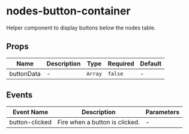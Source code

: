# nodes-button-container

Helper component to display buttons below the nodes table.

## Props

<!-- @vuese:nodes-button-container:props:start -->
|Name|Description|Type|Required|Default|
|---|---|---|---|---|
|buttonData|-|`Array`|`false`|-|

<!-- @vuese:nodes-button-container:props:end -->


## Events

<!-- @vuese:nodes-button-container:events:start -->
|Event Name|Description|Parameters|
|---|---|---|
|button-clicked|Fire when a button is clicked.|-|

<!-- @vuese:nodes-button-container:events:end -->


